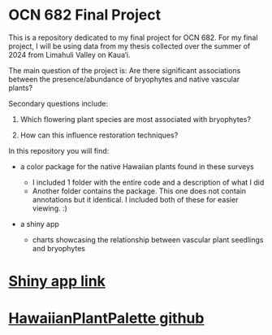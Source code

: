 # OCN 682 Final Project

This is a repository dedicated to my final project for OCN 682. 
For my final project, I will be using data from my thesis collected over the summer of 2024 from Limahuli Valley on Kaua‘i. 

The main question of the project is: 
Are there significant associations between the presence/abundance of bryophytes and native vascular plants? 

Secondary questions include: 
1. Which flowering plant species are most associated with bryophytes?

2. How can this influence restoration techniques?



In this repository you will find:
* a color package for the native Hawaiian plants found in these surveys
   - I included 1 folder with the entire code and a description of what I did
   - Another folder contains the package. This one does not contain annotations but it identical. I included both of these for easier viewing. :)

* a shiny app
   - charts showcasing the relationship between vascular plant seedlings and bryophytes
 
# [Shiny app link](https://jensenkl.shinyapps.io/Jensen_Final_Project_app/)

# [HawaiianPlantPalette github](https://github.com/jensen-kl/HawaiianPlantPalette)


